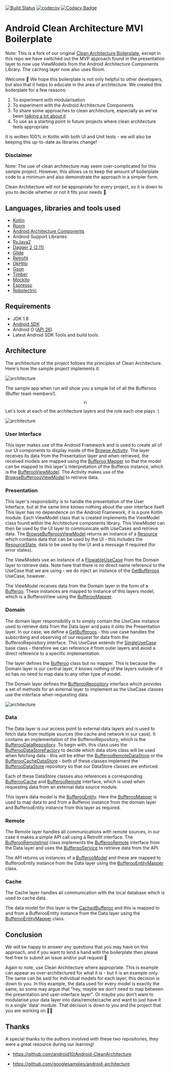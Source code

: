 [![Build Status](https://travis-ci.org/bufferapp/android-clean-architecture-boilerplate.svg?branch=master)](https://travis-ci.org/bufferapp/android-clean-architecture-boilerplate) [![codecov](https://codecov.io/gh/bufferapp/android-clean-architecture-boilerplate/branch/master/graph/badge.svg)](https://codecov.io/gh/bufferapp/android-clean-architecture-boilerplate) [![Codacy Badge](https://api.codacy.com/project/badge/Grade/278fa00f492d48a288ab64188d15fb61)](https://www.codacy.com/app/hitherejoe/android-clean-architecture-boilerplate?utm_source=github.com&amp;utm_medium=referral&amp;utm_content=bufferapp/android-clean-architecture-boilerplate&amp;utm_campaign=Badge_Grade) 

# Android Clean Architecture MVI Boilerplate


Note: This is a fork of our original [Clean Architecture Boilerplate](https://github.com/bufferapp/android-clean-architecture-boilerplate), except in this repo we have switched out the MVP approach found in the presentation layer to now use ViewModels from the Android Architecture Components Library.
The caching layer now also uses Room.


Welcome 👋 We hope this boilerplate is not only helpful to other developers, but also that it helps to educate in the area of architecture. We created this boilerplate for a few reasons:

1. To experiment with modularisation
2. To experiment with the Android Architecture Components
3. To share some approaches to clean architecture, especially as we've been [talking a lot about it](https://academy.realm.io/posts/converting-an-app-to-use-clean-architecture/)
4. To use as a starting point in future projects where clean architecture feels appropriate

It is written 100% in Kotlin with both UI and Unit tests - we will also be keeping this up-to-date as libraries change!

### Disclaimer

Note: The use of clean architecture may seem over-complicated for this sample project. However, this allows us to keep the amount of boilerplate code to a minimum and also demonstrate the approach in a simpler form.

Clean Architecture will not be appropriate for every project, so it is down to you to decide whether or not it fits your needs 🙂

## Languages, libraries and tools used

* [Kotlin](https://kotlinlang.org/)
* [Room](https://developer.android.com/topic/libraries/architecture/room.html)
* [Android Architecture Components](https://developer.android.com/topic/libraries/architecture/index.html)
* Android Support Libraries
* [RxJava2](https://github.com/ReactiveX/RxJava/wiki/What's-different-in-2.0)
* [Dagger 2 (2.11)](https://github.com/google/dagger)
* [Glide](https://github.com/bumptech/glide)
* [Retrofit](http://square.github.io/retrofit/)
* [OkHttp](http://square.github.io/okhttp/)
* [Gson](https://github.com/google/gson)
* [Timber](https://github.com/JakeWharton/timber)
* [Mockito](http://site.mockito.org/)
* [Espresso](https://developer.android.com/training/testing/espresso/index.html)
* [Robolectric](http://robolectric.org/)

## Requirements

* JDK 1.8
* [Android SDK](https://developer.android.com/studio/index.html)
* Android O ([API 26](https://developer.android.com/preview/api-overview.html))
* Latest Android SDK Tools and build tools.

## Architecture

The architecture of the project follows the principles of Clean Architecture. Here's how the sample project implements it:

![architecture](https://github.com/bufferapp/clean-architecture-components-boilerplate/blob/master/art/architecture.png?raw=true)

The sample app when run will show you a simple list of all the Bufferoos (Buffer team members!).
<p align="center">
<img src="https://github.com/bufferapp/android-clean-architecture-boilerplate/blob/master/art/device_screenshot.png" alt="Drawing" style="width: 10px;"/>
</p>

Let's look at each of the architecture layers and the role each one plays :)

![architecture](https://github.com/bufferapp/android-clean-architecture-boilerplate/blob/master/art/ui.png?raw=true)

### User Interface

This layer makes use of the Android Framework and is used to create all of our UI components to display inside of the [Browse Activity](https://github.com/bufferapp/android-clean-architecture-boilerplate/blob/9a1308c42c0c882fc724a0e579ee1ce4d454f961/mobile-ui/src/main/java/org/buffer/android/boilerplate/ui/browse/BrowseActivity.kt). The layer receives its data from the Presentation layer and when retrieved, the received models are mapped using the [Bufferoo Mapper](https://github.com/bufferapp/android-clean-architecture-boilerplate/blob/9a1308c42c0c882fc724a0e579ee1ce4d454f961/mobile-ui/src/main/java/org/buffer/android/boilerplate/ui/mapper/BufferooMapper.kt) so that the model can be mapped to this layer's interpretation of the Bufferoo instance, which is the [BufferooViewModel](https://github.com/bufferapp/android-clean-architecture-boilerplate/blob/9a1308c42c0c882fc724a0e579ee1ce4d454f961/mobile-ui/src/main/java/org/buffer/android/boilerplate/ui/model/BufferooViewModel.kt). The Activity makes use of the [BrowseBufferoosViewModel](https://github.com/bufferapp/clean-architecture-components-boilerplate/blob/master/presentation/src/main/java/org/buffer/android/boilerplate/presentation/browse/BrowseBufferoosViewModel.kt) to retrieve data.

### Presentation

This layer's responsibility is to handle the presentation of the User Interface, but at the same time knows nothing about the user interface itself. This layer has no dependence on the Android Framework, it is a pure Kotlin module. Each ViewModel class that is created implements the ViewModel class found within the Architecture components library. This ViewModel can then be used by the UI layer to communicate with UseCases and retrieve data. The [BrowseBufferoosViewModel](https://github.com/bufferapp/clean-architecture-components-boilerplate/blob/master/presentation/src/main/java/org/buffer/android/boilerplate/presentation/browse/BrowseBufferoosViewModel.kt) returns an instance of a [Resource](https://github.com/bufferapp/clean-architecture-components-boilerplate/blob/master/presentation/src/main/java/org/buffer/android/boilerplate/presentation/data/Resource.kt) which contains data that can be used by the UI - this includes the [ResourceState](https://github.com/bufferapp/clean-architecture-components-boilerplate/blob/master/presentation/src/main/java/org/buffer/android/boilerplate/presentation/data/ResourceState.kt), data to be used by the UI and a message if required (for error states).

The ViewModels use an instance of a [FlowableUseCase](https://github.com/bufferapp/clean-architecture-components-boilerplate/blob/master/domain/src/main/java/org/buffer/android/boilerplate/domain/interactor/FlowableUseCase.kt) from the Domain layer to retrieve data. Note here that there is no direct name reference to the UseCase that we are using - we do inject an instance of the [GetBufferoos](https://github.com/bufferapp/android-clean-architecture-boilerplate/blob/master/domain/src/main/java/org/buffer/android/boilerplate/domain/interactor/browse/GetBufferoos.kt) UseCase, however.

The ViewModel receives data from the Domain layer in the form of a [Bufferoo](https://github.com/bufferapp/android-clean-architecture-boilerplate/blob/master/presentation/src/main/java/org/buffer/android/boilerplate/presentation/model/BufferooView.kt). These instances are mapped to instance of this layers model, which is a BufferooView using the [BufferooMapper](https://github.com/bufferapp/android-clean-architecture-boilerplate/blob/master/presentation/src/main/java/org/buffer/android/boilerplate/presentation/mapper/BufferooMapper.kt).

### Domain

The domain layer responsibility is to simply contain the UseCase instance used to retrieve data from the Data layer and pass it onto the Presentation layer. In our case, we define a [GetBufferoos](https://github.com/bufferapp/android-clean-architecture-boilerplate/blob/master/domain/src/main/java/org/buffer/android/boilerplate/domain/interactor/browse/GetBufferoos.kt) - this use case handles the subscribing and observing of our request for data from the BufferooRepository interface. This UseCase extends the [SingleUseCase](https://github.com/bufferapp/android-clean-architecture-boilerplate/blob/master/domain/src/main/java/org/buffer/android/boilerplate/domain/interactor/ObservableUseCase.kt) base class - therefore we can reference it from outer layers and avoid a direct reference to a specific implementation.

The layer defines the [Bufferoo](https://github.com/bufferapp/android-clean-architecture-boilerplate/tree/master/domain/src/main/java/org/buffer/android/boilerplate/domain/model) class but no mapper. This is because the Domain layer is our central layer, it knows nothing of the layers outside of it so has no need to map data to any other type of model.

The Domain layer defines the [BufferooRepository](https://github.com/bufferapp/android-clean-architecture-boilerplate/blob/master/domain/src/main/java/org/buffer/android/boilerplate/domain/repository/BufferooRepository.kt) interface which provides a set of methods for an external layer to implement as the UseCase classes use the interface when requesting data.

![architecture](https://github.com/bufferapp/android-clean-architecture-boilerplate/blob/master/art/data.png?raw=true)

### Data

The Data layer is our access point to external data layers and is used to fetch data from multiple sources (the cache and network in our case). It contains an implementation of the BufferooRepository, which is the [BufferooDataRepository](https://github.com/bufferapp/android-clean-architecture-boilerplate/blob/master/data/src/main/java/org/buffer/android/boilerplate/data/BufferooDataRepository.kt). To begin with, this class uses the [BufferooDataStoreFactory](https://github.com/bufferapp/android-clean-architecture-boilerplate/blob/master/data/src/main/java/org/buffer/android/boilerplate/data/source/BufferooDataStoreFactory.kt) to decide which data store class will be used when fetching data - this will be either the [BufferooRemoteDataStore](https://github.com/bufferapp/android-clean-architecture-boilerplate/blob/master/data/src/main/java/org/buffer/android/boilerplate/data/source/BufferooRemoteDataStore.kt) or the [BufferooCacheDataStore](https://github.com/bufferapp/android-clean-architecture-boilerplate/blob/master/data/src/main/java/org/buffer/android/boilerplate/data/source/BufferooCacheDataStore.kt) - both of these classes implement the [BufferooDataStore](https://github.com/bufferapp/android-clean-architecture-boilerplate/blob/master/data/src/main/java/org/buffer/android/boilerplate/data/repository/BufferooDataStore.kt) repository so that our DataStore classes are enforced.

Each of these DataStore classes also references a corresponding [BufferooCache](https://github.com/bufferapp/android-clean-architecture-boilerplate/blob/master/data/src/main/java/org/buffer/android/boilerplate/data/repository/BufferooCache.kt) and [BufferooRemote](https://github.com/bufferapp/android-clean-architecture-boilerplate/blob/master/data/src/main/java/org/buffer/android/boilerplate/data/repository/BufferooRemote.kt) interface, which is used when requesting data from an external data source module.

This layers data model is the [BufferooEntity](https://github.com/bufferapp/android-clean-architecture-boilerplate/tree/master/data/src/main/java/org/buffer/android/boilerplate/data/model). Here the [BufferooMapper](https://github.com/bufferapp/android-clean-architecture-boilerplate/blob/master/data/src/main/java/org/buffer/android/boilerplate/data/mapper/BufferooMapper.kt) is used to map data to and from a Bufferoo instance from the domain layer and BufferooEntity instance from this layer as required.

### Remote

The Remote layer handles all communications with remote sources, in our case it makes a simple API call using a Retrofit interface. The [BufferooRemoteImpl](https://github.com/bufferapp/android-clean-architecture-boilerplate/blob/master/remote/src/main/java/org/buffer/android/boilerplate/remote/BufferooRemoteImpl.kt) class implements the [BufferooRemote](https://github.com/bufferapp/android-clean-architecture-boilerplate/blob/master/data/src/main/java/org/buffer/android/boilerplate/data/repository/BufferooRemote.kt) interface from the Data layer and uses the [BufferooService](https://github.com/bufferapp/android-clean-architecture-boilerplate/blob/master/remote/src/main/java/org/buffer/android/boilerplate/remote/BufferooService.kt) to retrieve data from the API.

The API returns us instances of a [BufferooModel](https://github.com/bufferapp/android-clean-architecture-boilerplate/blob/master/remote/src/main/java/org/buffer/android/boilerplate/remote/model/BufferooModel.kt) and these are mapped to BufferooEntity instance from the Data layer using the [BufferooEntityMapper](https://github.com/bufferapp/android-clean-architecture-boilerplate/blob/master/remote/src/main/java/org/buffer/android/boilerplate/remote/mapper/BufferooEntityMapper.kt) class.

### Cache

The Cache layer handles all communication with the local database which is used to cache data. 

The data model for this layer is the [CachedBufferoo](https://github.com/bufferapp/android-clean-architecture-boilerplate/blob/master/cache/src/main/java/org/buffer/android/boilerplate/cache/model/CachedBufferoo.kt) and this is mapped  to and from a BufferooEntity instance from the Data layer using the [BufferooEntityMapper](https://github.com/bufferapp/android-clean-architecture-boilerplate/blob/master/cache/src/main/java/org/buffer/android/boilerplate/cache/mapper/BufferooEntityMapper.kt) class.

## Conclusion

We will be happy to answer any questions that you may have on this approach, and if you want to lend a hand with the boilerplate then please feel free to submit an issue and/or pull request 🙂

Again to note, use Clean Architecture where appropriate. This is example can appear as over-architectured for what it is - but it is an example only. The same can be said for individual models for each layer, this decision is down to you. In this example, the data used for every model is exactly the same, so some may argue that "hey, maybe we don't need to map between the presentation and user-interface layer". Or maybe you don't want to modularise your data layer into data/remote/cache and want to just have it in a single 'data' module. That decision is down to you and the project that you are working on 🙌🏻

## Thanks

A special thanks to the authors involved with these two repositories, they were a great resource during our learning!

- https://github.com/android10/Android-CleanArchitecture

- https://github.com/googlesamples/android-architecture
